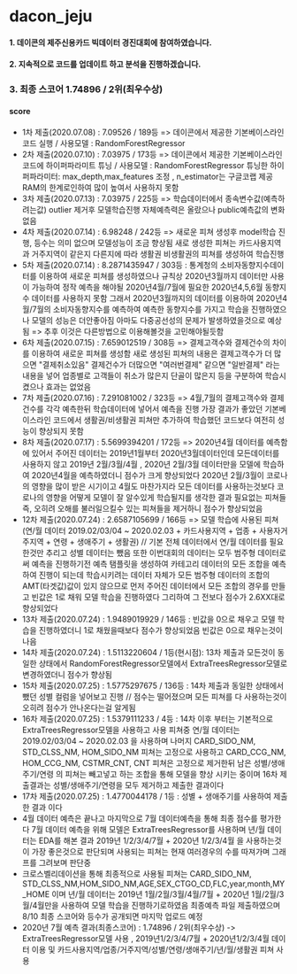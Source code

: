 # dacon_jeju
#### 1. 데이콘의 제주신용카드 빅데이터 경진대회에 참여하였습니다.
#### 2. 지속적으로 코드를 업데이트 하고 분석을 진행하겠습니다.
### 3. 최종 스코어 1.74896 / 2위(최우수상)
#### score
 - 1차 제출(2020.07.08) : 7.09526 / 189등 => 데이콘에서 제공한 기본베이스라인 코드 실행 / 사용모델 : RandomForestRegressor
 - 2차 제출(2020.07.10) : 7.03975 / 173등 => 데이콘에서 제공한 기본베이스라인 코드에 하이퍼파라미트 튜닝 / 사용모델 : RandomForestRegressor
 튜닝한 하이퍼파라미터: max_depth,max_features 조정 , n_estimator는 구글코랩 제공RAM의 한계로인하여 많이 높여서 사용하지 못함
 - 3차 제출(2020.07.13) : 7.03975 / 225등 => 학습데이터에서 종속변수값(예측하려는값) outlier 제거후 모델학습진행
 자체예측력은 올랐으나 public예측값의 변화 없음
 - 4차 제출(2020.07.14) : 6.98248 / 242등 => 새로운 피쳐 생성후 model학습 진행, 등수는 의미 없으며 모델성능이 조금 향상됨
 새로 생성한 피쳐는 카드사용지역과 거주지역이 같은지 다른지에 따라 생활권 비생활권의 피쳐를 생성하여 학습진행
 - 5차 제출(2020.07.14) : 8.2871435947 / 303등 : 통계청의 소비자동향지수데이터를 이용하여 새로운 피쳐를 생성하였으나 규칙상 2020년3월까지
 데이터만 사용이 가능하여 정작 예측을 해야될 2020년4월/7월에 필요한 2020년4,5,6월 동향지수 데이터를 사용하지 못함 그래서 2020년3월까지의
 데이터를 이용하여 2020년4월/7월의 소비자동향지수를 예측하여 예측한 동향지수를 가지고 학습을 진행하였으나 모델의 성능은 더안좋아짐
 아마도 다중공선성의 문제가 발생하였을것으로 예상됨 => 추후 이것은 다른방법으로 이용해볼것을 고민해야될듯함
 - 6차 제출(2020.07.15) : 7.659012519 / 308등 => 결제고객수와 결제건수의 차이를 이용하여 새로운 피쳐를 생성함
 새로 생성된 피쳐의 내용은 결제고객수가 더 많으면 "결제취소있음" 결제건수가 더많으면 "여러번결제" 같으면 "일반결제" 라는 내용을
 넣어 업종별로 고객들이 취소가 많은지 단골이 많은지 등을 구분하여 학습시켰으나 효과는 없었음
 - 7차 제출(2020.07.16) : 7.291081002 / 323등 => 4월,7월의 결제고객수와 결제건수를 각각 예측한뒤 학습데이터에 넣어서 예측을 진행
 가장 결과가 좋았던 기본베이스라인 코드에서 생활권/비생활권 피쳐만 추가하여 학습했던 코드보다 여전히 성능이 향상되지 못함
 - 8차 제출(2020.07.17) : 5.5699394201 / 172등 => 2020년4월 데이터를 예측함에 있어서 주어진 데이터는 2019년1월부터 2020년3월데이터인데
 모든데이터를 사용하지 않고 2019년 2월/3월/4월 , 2020년 2월/3월 데이터만을 모델에 학습하여 2020년4월을 예측하였더니 점수가 크게 향상되었다
 2020년 2월/3월이 코로나의 영향을 많이 받은 시기이고 4월도 마찬가지라 모든 데이터를 사용하는것보다 코로나의 영향을 어떻게 모델이 잘 알수있게
 학습될지를 생각한 결과 필요없는 피쳐들 즉, 오히려 오해를 불러일으킬수 있는 피쳐들을 제거하니 점수가 향상되었음
 - 12차 제출(2020.07.24) : 2.6587105699 / 166등 => 모델 학습에 사용된 피쳐(연/월 데이터 2019.02/03/04 ~ 2020.02.03 + 카드사용지역 + 업종 + 사용자거주지역 + 
 연령 + 생애주기 + 생활권) // 기본 전체 데이터에서 연/월 데이터를 필요한것만 추리고 성별 데이터는 뺐음 또한 이번대회의 데이터는 모두 범주형 데이터로써 예측을 진행하기전 
 예측 탬플릿을 생성하여 카테고리 데이터의 모든 조합을 예측하여 진행이 되는데 학습시키려는 데이터 자체가 모든 범주형 데이터의 조합의 AMT(타겟값)값이 있지 않으므로
 먼저 주어진 데이터에서 모든 조합의 경우를 만들고 빈값은 1로 채워 모델 학습을 진행하였다 그리하여 그 전보다 점수가 2.6XX대로 향상되었다
 - 13차 제출(2020.07.24) : 1.9489019929 / 146등 : 빈값을 0으로 채우고 모델 학습을 진행하였더니 1로 채웠을때보다 점수가 향상되었음 빈값은 0으로 채우는것이 나음
 - 14차 제출(2020.07.24) : 1.5113220604 / 1등(현시점): 13차 제출과 모든것이 동일한 상태에서 RandomForestRegressor모델에서 ExtraTreesRegressor모델로 변경하였더니 점수가 향상됨
 - 15차 제출(2020.07.25) : 1.5775297675 / 136등 : 14차 제출과 동일한 상태에서 뺐던 성별 컬럼을 넣어보고 진행 // 점수는 떨어졌으며 모든 피쳐를 다 사용하는것이 오히려 점수가 안나온다는걸 알게됨
 - 16차 제출(2020.07.25) : 1.5379111233 / 4등 : 14차 이후 부터는 기본적으로 ExtraTreesRegressor모델을 사용하고 사용 피쳐중 연/월 데이터는 2019.02/03/04 ~ 2020.02.03 을 사용하며
 나머지 CARD_SIDO_NM, STD_CLSS_NM, HOM_SIDO_NM 피쳐는 고정으로 사용하고 CARD_CCG_NM, HOM_CCG_NM, CSTMR_CNT, CNT 피쳐은 고정으로 제거한뒤 남은 성별/생애주기/연령 의 피쳐는 빼고넣고 하는 조합을 통해 모델을 향상 시키는 중이며 16차 제출결과는 성별/생애주기/연령을 모두 제거하고 제출한 결과이다
 - 17차 제출(2020.07.25) : 1.4770044178	/ 1등 : 성별 + 생애주기를 사용하여 제출한 결과 이다
 - 4월 데이터 예측은 끝나고 마지막으로 7월 데이터예측을 통해 최종 점수를 평가한다 7월 데이터 예측을 위해 모델은 ExtraTreesRegressor를 사용하며 년/월 데이터는
 EDA를 해본 결과 2019년 1/2/3/4/7월 + 2020년 1/2/3/4월 을 사용하는것이 가장 좋은것으로 판단되며 사용되는 피쳐는 현재 여러경우의 수를 따져가며 그래프를 그려보며 판단중
- 크로스벨리데이션을 통해 최종적으로 사용될 피쳐는 CARD_SIDO_NM, STD_CLSS_NM,HOM_SIDO_NM,AGE,SEX_CTGO_CD,FLC,year,month,MY_HOME 이며 년/월 데이터는 2019년 1월/2월/3월/4월/7월 + 2020년 1월/2월/3월/4월만을 사용하여 모델 학습을 진행하기로하였음 최종예측 파일 제출하였으며 8/10 최종 스코어와 등수가 공개되면 마지막 업로드 예정
- 2020년 7월 예측 결과(최종스코어) : 1.74896 / 2위(최우수상) -> ExtraTreesRegressor모델 사용 , 2019년1/2/3/4/7월 + 2020년1/2/3/4월 데이터 이용 및 카드사용지역/업종/거주지역/성별/연령/생애주기/년/월/생활권 피쳐 사용
